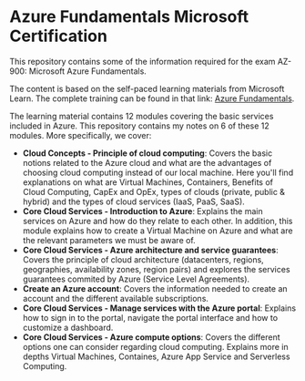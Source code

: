 # Azure Fundamentals Microsoft Certification

This repository contains some of the information required for the exam AZ-900: Microsoft Azure Fundamentals.

The content is based on the self-paced learning materials from Microsoft Learn. The complete training can be found in that link: [Azure Fundamentals](https://docs.microsoft.com/en-us/learn/paths/azure-fundamentals/).

The learning material contains 12 modules covering the basic services included in Azure. This repository contains my notes on 6 of these 12 modules. More specifically, we cover:
- __Cloud Concepts - Principle of cloud computing__: 
Covers the basic notions related to the Azure cloud and what are the advantages of choosing cloud computing instead of our local machine. Here you'll find explanations on what are Virtual Machines, Containers, Benefits of Cloud Computing, CapEx and OpEx, types of clouds (private, public & hybrid) and the types of cloud services (IaaS, PaaS, SaaS).
- __Core Cloud Services - Introduction to Azure__:
Explains the main services on Azure and how do they relate to each other. In addition, this module explains how to create a Virtual Machine on Azure and what are the relevant parameters we must be aware of.
- __Core Cloud Services - Azure architecture and service guarantees__:
Covers the principle of cloud architecture (datacenters, regions, geographies, availability zones, region pairs) and explores the services guarantees commited by Azure (Service Level Agreements). 
- __Create an Azure account__:
Covers the information needed to create an account and the different available subscriptions.
- __Core Cloud Services - Manage services with the Azure portal__:
Explains how to sign in to the portal, navigate the portal interface and how to customize a dashboard.
- __Core Cloud Services - Azure compute options__: 
Covers the different options one can consider regarding cloud computing. Explains more in depths Virtual Machines, Containes, Azure App Service and Serverless Computing.